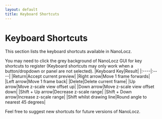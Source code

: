 ```yaml
---
layout: default
title: Keyboard Shortcuts
---
```


# Keyboard Shortcuts

This section lists the keyboard shortcuts available in NanoLocz.

You may need to click the grey background of NanoLocz GUI for key shortcuts to register 
(Keyboard shortcuts may only work when a button/dropdown or panel are not selected).
|Keyboard Key|Result|
|:----|:----|
|Return|Accept current preview|
|Right arrow|Move 1 frame forwards|
|Left arrow|Move 1 frame back|
|Delete|Delete current frame|
|Up arrow|Move z-scale view offset up|
|Down arrow|Move z-scale view offset down|
|Shift + Up arrow|Decrease z-scale range|
|Shift + Down arrow|Increase z-scale range|
|Shift whilst drawing line|Round angle to nearest 45 degrees|

Feel free to suggest new shortcuts for future versions of NanoLocz.
